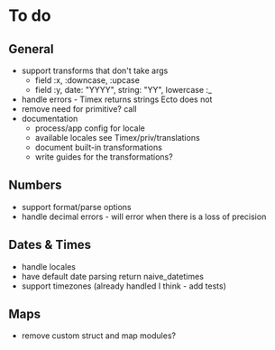 # To do
## General
* support transforms that don't take args
    * field :x, :downcase, :upcase
    * field :y, date: "YYYY", string: "YY", lowercase :_
* handle errors - Timex returns strings Ecto does not
* remove need for primitive? call
* documentation
    * process/app config for locale
    * available locales see Timex/priv/translations
    * document built-in transformations
    * write guides for the transformations?

## Numbers
* support format/parse options
* handle decimal errors - will error when there is a loss of precision

## Dates & Times
* handle locales
* have default date parsing return naive_datetimes
* support timezones (already handled I think - add tests)

## Maps
* remove custom struct and map modules?
